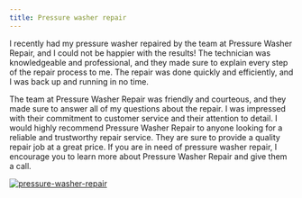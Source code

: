 ```yaml
---
title: Pressure washer repair
---
```


I recently had my pressure washer repaired by the team at Pressure Washer Repair, and I could not be happier with the results! The technician was knowledgeable and professional, and they made sure to explain every step of the repair process to me. The repair was done quickly and efficiently, and I was back up and running in no time.

The team at Pressure Washer Repair was friendly and courteous, and they made sure to answer all of my questions about the repair. I was impressed with their commitment to customer service and their attention to detail. I would highly recommend Pressure Washer Repair to anyone looking for a reliable and trustworthy repair service. They are sure to provide a quality repair job at a great price. If you are in need of pressure washer repair, I encourage you to learn more about Pressure Washer Repair and give them a call.

[![pressure-washer-repair](<https://dabuttonfactory.com/button.png?t=CHECK+SERVICE&f=Noto+Sans-Bold&ts=26&tc=fff&hp=45&vp=20&c=11&bgt=unicolored&bgc=4bd42f>)](<https://londonexpertfinder.com/link>)
